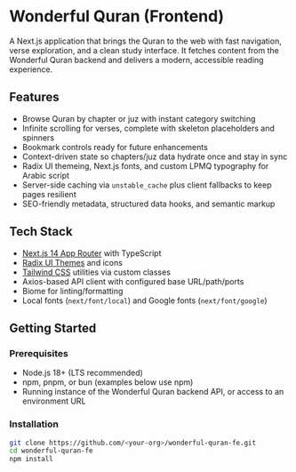 # Wonderful Quran (Frontend)

A Next.js application that brings the Quran to the web with fast navigation, verse exploration, and a clean study interface. It fetches content from the Wonderful Quran backend and delivers a modern, accessible reading experience.

## Features

- Browse Quran by chapter or juz with instant category switching
- Infinite scrolling for verses, complete with skeleton placeholders and spinners
- Bookmark controls ready for future enhancements
- Context-driven state so chapters/juz data hydrate once and stay in sync
- Radix UI themeing, Next.js fonts, and custom LPMQ typography for Arabic script
- Server-side caching via `unstable_cache` plus client fallbacks to keep pages resilient
- SEO-friendly metadata, structured data hooks, and semantic markup

## Tech Stack

- [Next.js 14 App Router](https://nextjs.org/docs) with TypeScript
- [Radix UI Themes](https://www.radix-ui.com/themes) and icons
- [Tailwind CSS](https://tailwindcss.com/) utilities via custom classes
- Axios-based API client with configured base URL/path/ports
- Biome for linting/formatting
- Local fonts (`next/font/local`) and Google fonts (`next/font/google`)

## Getting Started

### Prerequisites

- Node.js 18+ (LTS recommended)
- npm, pnpm, or bun (examples below use npm)
- Running instance of the Wonderful Quran backend API, or access to an environment URL

### Installation

```bash
git clone https://github.com/<your-org>/wonderful-quran-fe.git
cd wonderful-quran-fe
npm install
